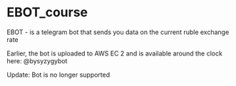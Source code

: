 # EBOT_course
EBOT - is a telegram bot that sends you data on the current ruble exchange rate

Earlier, the bot is uploaded to AWS EC 2 and is available around the clock here:
@bysyzygybot


Update: Bot is no longer supported
